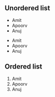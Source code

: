 ## Unordered list

* Amit
* Apoorv
* Anuj

+ Amit
+ Apoorv
+ Anuj


## Ordered list
1. Amit
2. Apoorv
3. Anuj
